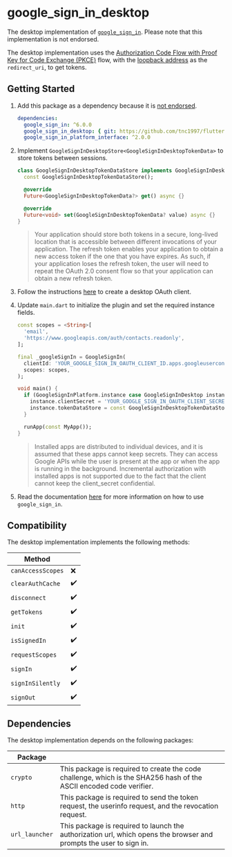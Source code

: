 # google_sign_in_desktop

The desktop implementation of [`google_sign_in`](https://pub.dev/packages/google_sign_in). Please note that this implementation is not endorsed.

The desktop implementation uses the [Authorization Code Flow with Proof Key for Code Exchange (PKCE)](https://datatracker.ietf.org/doc/html/rfc7636) flow, with the [loopback address](https://developers.google.com/identity/protocols/oauth2/native-app#redirect-uri_loopback) as the `redirect_uri`, to get tokens.

## Getting Started

1. Add this package as a dependency because it is [not endorsed](https://flutter.dev/docs/development/packages-and-plugins/developing-packages#non-endorsed-federated-plugin).

   ```yaml
   dependencies:
     google_sign_in: ^6.0.0
     google_sign_in_desktop: { git: https://github.com/tnc1997/flutter-google-sign-in-desktop.git }
     google_sign_in_platform_interface: ^2.0.0
   ```
2. Implement `GoogleSignInDesktopStore<GoogleSignInDesktopTokenData>` to store tokens between sessions.

   ```dart
   class GoogleSignInDesktopTokenDataStore implements GoogleSignInDesktopStore<GoogleSignInDesktopTokenData> {
     const GoogleSignInDesktopTokenDataStore();
   
     @override
     Future<GoogleSignInDesktopTokenData?> get() async {}

     @override
     Future<void> set(GoogleSignInDesktopTokenData? value) async {}
   }
   ```

   > Your application should store both tokens in a secure, long-lived location that is accessible between different invocations of your application. The refresh token enables your application to obtain a new access token if the one that you have expires. As such, if your application loses the refresh token, the user will need to repeat the OAuth 2.0 consent flow so that your application can obtain a new refresh token.

3. Follow the instructions [here](https://developers.google.com/identity/protocols/oauth2/native-app) to create a desktop OAuth client.
4. Update `main.dart` to initialize the plugin and set the required instance fields.

   ```dart
   const scopes = <String>[
     'email',
     'https://www.googleapis.com/auth/contacts.readonly',
   ];

   final _googleSignIn = GoogleSignIn(
     clientId: 'YOUR_GOOGLE_SIGN_IN_OAUTH_CLIENT_ID.apps.googleusercontent.com',
     scopes: scopes,
   );

   void main() {
     if (GoogleSignInPlatform.instance case GoogleSignInDesktop instance) {
       instance.clientSecret = 'YOUR_GOOGLE_SIGN_IN_OAUTH_CLIENT_SECRET';
       instance.tokenDataStore = const GoogleSignInDesktopTokenDataStore();
     }
   
     runApp(const MyApp());
   }
   ```

   > Installed apps are distributed to individual devices, and it is assumed that these apps cannot keep secrets. They can access Google APIs while the user is present at the app or when the app is running in the background. Incremental authorization with installed apps is not supported due to the fact that the client cannot keep the client_secret confidential.

5. Read the documentation [here](https://pub.dev/packages/google_sign_in) for more information on how to use `google_sign_in`.

## Compatibility

The desktop implementation implements the following methods:

| Method            |    |
|-------------------|----|
| `canAccessScopes` | ❌  |
| `clearAuthCache`  | ✔️ |
| `disconnect`      | ✔️ |
| `getTokens`       | ✔️ |
| `init`            | ✔️ |
| `isSignedIn`      | ✔️ |
| `requestScopes`   | ✔️ |
| `signIn`          | ✔️ |
| `signInSilently`  | ✔️ |
| `signOut`         | ✔️ |

## Dependencies

The desktop implementation depends on the following packages:

| Package        |                                                                                                                     |
|----------------|---------------------------------------------------------------------------------------------------------------------|
| `crypto`       | This package is required to create the code challenge, which is the SHA256 hash of the ASCII encoded code verifier. |
| `http`         | This package is required to send the token request, the userinfo request, and the revocation request.               |
| `url_launcher` | This package is required to launch the authorization url, which opens the browser and prompts the user to sign in.  |
